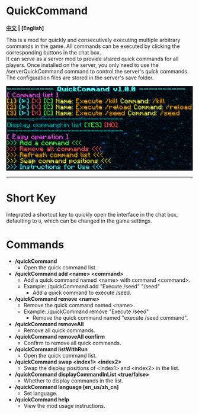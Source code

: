 # QuickCommand
[**中文**](README.md) **|** **[English]**

This is a mod for quickly and consecutively executing multiple arbitrary commands in the game. All commands can be executed by clicking the corresponding buttons in the chat box.<br/>
It can serve as a server mod to provide shared quick commands for all players. Once installed on the server, you only need to use the /serverQuickCommand command to control the server's quick commands. The configuration files are stored in the server's save folder.

![en_us_example_img](src/main/resources/assets/quickcommand/img/en_us_example_img.png)

---



# Short Key

Integrated a shortcut key to quickly open the interface in the chat box, defaulting to `U`, which can be changed in the game settings.



# Commands

- **/quickCommand**
  - Open the quick command list.
- **/quickCommand add &lt;name&gt; &lt;command&gt;**
  - Add a quick command named &lt;name&gt; with command &lt;command&gt;.
  - Example: /quickCommand add "Execute /seed" "/seed"
    - Add a quick command to execute /seed.
- **/quickCommand remove &lt;name&gt;**
  - Remove the quick command named &lt;name&gt;.
  - Example: /quickCommand remove "Execute /seed"
    - Remove the quick command named \"execute /seed command\".
- **/quickCommand removeAll**
  - Remove all quick commands.
- **/quickCommand removeAll confirm**
  - Confirm to remove all quick commands.
- **/quickCommand listWithRun**
  - Open the quick command list.
- **/quickCommand swap &lt;index1&gt; &lt;index2&gt;**
  - Swap the display positions of &lt;index1&gt; and &lt;index2&gt; in the list.
- **/quickCommand displayCommandInList &lt;true/false&gt;**
  - Whether to display commands in the list.
- **/quickCommand language [en_us/zh_cn]**
  - Set language.
- **/quickCommand help**
  - View the mod usage instructions.
